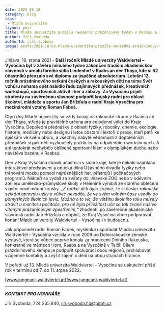 ```yaml
---
date: 2021-08-10
category: blog
tags:
 - Mladá univerzita
layout: post
title: Mladá univerzita prožila nevšední prázdninový týden v Raabsu a Jihlavě
author: Jiří Svoboda
authorId: jiri.svoboda
image: posts/2021-10-08-mlada-univerzita-prozila-nevsedni-prazdninovy-tyden.jpg
---
```


Jihlava, 10. srpna 2021 - **Další ročník Mladé univerzity Waldviertel – Vysočina byl v závěru minulého týdne zakončen tradiční akademickou slavností v areálu farního sídla Lindenhof v Raabs an der Thaya, kde si 52 účastníků převzalo své diplomy za úspěšné absolutorium. Letošní 12. ročník prázdninového setkání českých a rakouských dětí na téma Svět vzhůru nohama opět nabídlo řadu zajímavých přednášek, kreativních workshopů, sportovních aktivit i her a zábavy. Za Vysočinu přijeli studenty na závěrečnou slavnost podpořit krajský radní pro oblast školství, mládeže a sportu Jan Břížďala a radní Kraje Vysočina pro mezinárodní vztahy Roman Fabeš.**
 
Čtyři dny Mladé univerzity se vždy konají na rakouské straně v Raabsu an der Thaya, středa je pravidelně určena pro celodenní výlet do Kraje Vysočina. Dopolední přednášky z oblasti fyziky, robotiky, chemie, ekologie, historie, medicíny nebo designu i letos obstarali lektoři z praxe, kteří patří ke špičkám ve svém oboru, a všechny nabyté vědomosti z dopoledních přednášek si pak děti vyzkoušely prakticky na odpoledních workshopech. A ani tentokrát nechybělo oblíbené sportovní klání v olympijském duchu nebo návštěva bazénu v Raabsu.

Den v Kraji Vysočina strávili účastníci v sídle kraje, kde je čekalo například interaktivní představení a optická dílna Úžasného divadla fyziky nebo trénování mozku pomocí nejrůznějších her, přístrojů i počítačových programů. Někteří se vydali za zvířaty do jihlavské ZOO nebo v oděvním ateliéru umělecko-průmyslové školy v Heleníně vyrobili ze starého oblečení vlastní nové módní kousky. *„Z reakcí dětí bylo zřejmé, že si česko-rakouské setkání opravdu užily a vůbec nevadilo, že ve svém volném čase usedly do pomyslných školních lavic. Možná o to víc, že většinu školního roku musely strávit u monitoru počítače, pro ně byla příležitost učit se tak zvaně naživo, vítaným prázdninovým zpestřením,“* zhodnotil po závěrečné akademické slavnosti radní Jan Břížďala a doplnil, že Kraj Vysočina chce podporovat konání Mladé univerzity Waldviertel – Vysočina i v budoucnu.

Jak připomněl radní Roman Fabeš, myšlenka uspořádat Mladou univerzitu Waldviertel – Vysočina vznikla v roce 2009 po Dolnorakouské zemské výstavě, která se vůbec poprvé konala za hranicemi Dolního Rakouska, konkrétně ve městech Horn, Raabs a na Vysočině v Telči. Cílem prázdninového kempu je podpořit spolupráci obou regionů, prohlubovat vzájemné kontakty a zvýšit zájem o dění na obou stranách hranice.

V pořadí už 13. Mladá univerzita Waldviertel – Vysočina se uskuteční příští rok v termínu od 7. do 11. srpna 2022.

[www.jungeuni-waldviertel.at](www.jungeuni-waldviertel.at)

---

***KONTAKT PRO NOVINÁŘE*** 

Jiří Svoboda, 724 235 840, <jiri.svoboda.hb@pirati.cz>

